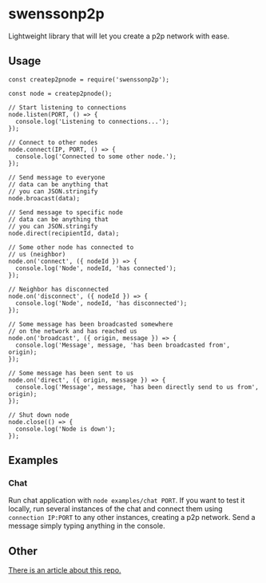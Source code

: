 # swenssonp2p

Lightweight library that will let you create a p2p network with ease.

## Usage

```
const createp2pnode = require('swenssonp2p');

const node = createp2pnode();

// Start listening to connections
node.listen(PORT, () => {
  console.log('Listening to connections...');
});

// Connect to other nodes
node.connect(IP, PORT, () => {
  console.log('Connected to some other node.');
});

// Send message to everyone
// data can be anything that
// you can JSON.stringify
node.broacast(data);

// Send message to specific node
// data can be anything that
// you can JSON.stringify
node.direct(recipientId, data);

// Some other node has connected to
// us (neighbor)
node.on('connect', ({ nodeId }) => {
  console.log('Node', nodeId, 'has connected');
});

// Neighbor has disconnected
node.on('disconnect', ({ nodeId }) => {
  console.log('Node', nodeId, 'has disconnected');
});

// Some message has been broadcasted somewhere
// on the network and has reached us
node.on('broadcast', ({ origin, message }) => {
  console.log('Message', message, 'has been broadcasted from', origin);
});

// Some message has been sent to us
node.on('direct', ({ origin, message }) => {
  console.log('Message', message, 'has been directly send to us from', origin);
});

// Shut down node
node.close(() => {
  console.log('Node is down');
});
```

## Examples

### Chat

Run chat application with `node examples/chat PORT`. If you want to test it locally, run several instances of the chat and connect them using `connection IP:PORT` to any other instances, creating a p2p network. Send a message simply typing anything in the console.

## Other

[There is an article about this repo.](https://dev.to/swensson/create-a-p2p-network-with-node-from-scratch-1pah)
